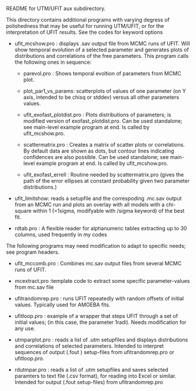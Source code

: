 README for UTM/UFIT aux subdirectory.

This directory contains additional programs with varying degress of polishedness that may be useful for running UTM/UFIT, or for the interpretation of UFIT results. See the codes for keyword options

- ufit_mcshow.pro : displays .sav output file from MCMC runs of UFIT. Will show temporal evolution of a selected parameter and generates plots of distributions and correlations of the free parameters. This program calls the following ones in sequence:

    - parevol.pro : Shows temporal evoltion of parameters from MCMC plot.

    - plot_par1_vs_params: scatterplots of values of one parameter (on Y axis, intended to be chisq or stddev) versus all other parameters values. 

    - ufit_exofast_plotdist.pro : Plots distributions of parameters; is modified version of exofast_plotdist.pro. Can be used standalone; see main-level example program at end. Is called by ufit_mcshow.pro.

    - scattermatrix.pro :  Creates a matrix of scatter plots or correlations. By default data are shown as dots, but contour lines indicating confidences are also possible. Can be used standalone; see main-level example program at end. Is called by ufit_mcshow.pro. 

    - ufit_exofast_errell : Routine needed by scattermatrix.pro (gives the path of the error ellipses at constant probability given two parameter distributions.)

- ufit_limitshow: reads a setupfile and the correspoding .mc.sav output from an MCMC run and plots an overlay with all models with a chi-square within 1 (=1sigma, modifyable with /sigma keyword) of the best fit. 


- rdtab.pro : A flexible reader for alphanumeric tables extracting up to 30 columns, used frequently in my codes

The following programs may need modification to adapt to specific needs; see program headers.

- ufit_mccomb.pro : Combines mc.sav output files from several MCMC runs of UFIT. 

- mcextract.pro  :template code to extract some specific parameter-values from mc.sav file

- ufitrandomrep.pro :  runs UFIT repeatedly with random offsets of initial values. Typically used for AMOEBA fits. 

- ufitloop.pro : example of a wrapper that steps UFIT through a set of initial values; (in this case, the parameter 1radi).  Needs modification for any use.

- utmparplot.pro :  reads a list of .utm setupfiles and displays distributions and correlations of selected parameters.  Intended to interpret sequences of  output (.fout ) setup-files from ufitrandomrep.pro  or ufitloop.pro. 

- rdutmpar.pro : reads a list of .utm setupfiles and saves selected paramters to text file (.csv format), for reading into Excel or similar. Intended for output (.fout setup-files) from ufitrandomrep.pro 
